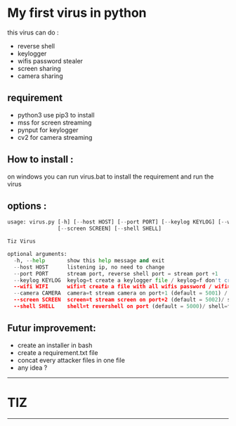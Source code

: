 # My first virus in python
this virus can do :
* reverse shell
* keylogger
* wifis password stealer
* screen sharing
* camera sharing

## requirement
* python3
use pip3 to install 
* mss
for screen streaming
* pynput
for keylogger
* cv2
for camera streaming

## How to install :
on windows you can run virus.bat to install the requirement and run the virus


## options :
```py
usage: virus.py [-h] [--host HOST] [--port PORT] [--keylog KEYLOG] [--wifi WIFI] [--camera CAMERA]
                [--screen SCREEN] [--shell SHELL]

Tiz Virus

optional arguments:
  -h, --help       show this help message and exit
  --host HOST      listening ip, no need to change
  --port PORT      stream port, reverse shell port = stream port +1
  --keylog KEYLOG  keylog=t create a keylogger file / keylog=f don't create the file
  --wifi WIFI      wifi=t create a file with all wifis password / wifi=f don't create the file
  --camera CAMERA  camera=t stream camera on port+1 (default = 5001) / camera=f don't stream
  --screen SCREEN  screen=t stream screen on port+2 (default = 5002)/ screen=f don't stream
  --shell SHELL    shell=t revershell on port (default = 5000)/ shell=f don't revershell
  ```

  ## Futur improvement:
  * create an installer in bash
  * create a requirement.txt file
  * concat every attacker files in one file
  * any idea ?

--- 
  # TIZ
---